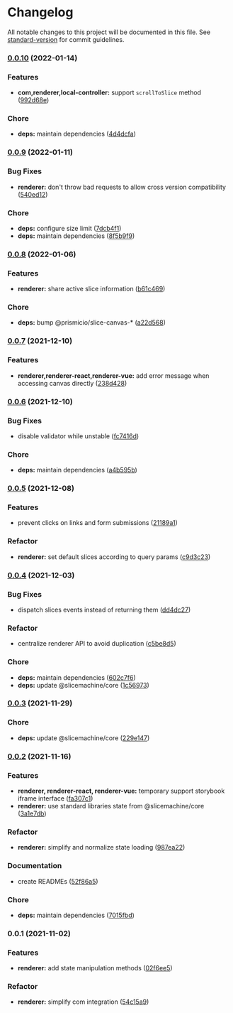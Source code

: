 # Changelog

All notable changes to this project will be documented in this file. See [standard-version](https://github.com/conventional-changelog/standard-version) for commit guidelines.

### [0.0.10](https://github.com/prismicio/slice-canvas/compare/@prismicio/slice-canvas-renderer@0.0.9...@prismicio/slice-canvas-renderer@0.0.10) (2022-01-14)


### Features

* **com,renderer,local-controller:** support `scrollToSlice` method ([992d68e](https://github.com/prismicio/slice-canvas/commit/992d68ed28b4f4c743be9883164d7c393423f231))


### Chore

* **deps:** maintain dependencies ([4d4dcfa](https://github.com/prismicio/slice-canvas/commit/4d4dcfa92bea6eb5d64131cf30b6096503b3914a))

### [0.0.9](https://github.com/prismicio/slice-canvas/compare/@prismicio/slice-canvas-renderer@0.0.8...@prismicio/slice-canvas-renderer@0.0.9) (2022-01-11)


### Bug Fixes

* **renderer:** don't throw bad requests to allow cross version compatibility ([540ed12](https://github.com/prismicio/slice-canvas/commit/540ed12cf06026b6a48084764a818b9f3a864a10))


### Chore

* **deps:** configure size limit ([7dcb4f1](https://github.com/prismicio/slice-canvas/commit/7dcb4f1cec753fe1b0361f361958e318a721e47e))
* **deps:** maintain dependencies ([8f5b9f9](https://github.com/prismicio/slice-canvas/commit/8f5b9f969b01bb4b4d6adf65ac957cb66dac9b4c))

### [0.0.8](https://github.com/prismicio/slice-canvas/compare/@prismicio/slice-canvas-renderer@0.0.7...@prismicio/slice-canvas-renderer@0.0.8) (2022-01-06)


### Features

* **renderer:** share active slice information ([b61c469](https://github.com/prismicio/slice-canvas/commit/b61c469981d390b1967ff52ded68a4471fc77d23))


### Chore

* **deps:** bump @prismicio/slice-canvas-* ([a22d568](https://github.com/prismicio/slice-canvas/commit/a22d56824a92cb261b16309f0c474d9d0c0cfdbe))

### [0.0.7](https://github.com/prismicio/slice-canvas/compare/@prismicio/slice-canvas-renderer@0.0.6...@prismicio/slice-canvas-renderer@0.0.7) (2021-12-10)


### Features

* **renderer,renderer-react,renderer-vue:** add error message when accessing canvas directly ([238d428](https://github.com/prismicio/slice-canvas/commit/238d428a162f48f10bf32740574d7aa1e120139f))

### [0.0.6](https://github.com/prismicio/slice-canvas/compare/@prismicio/slice-canvas-renderer@0.0.5...@prismicio/slice-canvas-renderer@0.0.6) (2021-12-10)


### Bug Fixes

* disable validator while unstable ([fc7416d](https://github.com/prismicio/slice-canvas/commit/fc7416d2c05b4c7843456edacb8ae3354acfb51f))


### Chore

* **deps:** maintain dependencies ([a4b595b](https://github.com/prismicio/slice-canvas/commit/a4b595b8e39058c4148e994ed35158793ba77cba))

### [0.0.5](https://github.com/prismicio/slice-canvas/compare/@prismicio/slice-canvas-renderer@0.0.4...@prismicio/slice-canvas-renderer@0.0.5) (2021-12-08)


### Features

* prevent clicks on links and form submissions ([21189a1](https://github.com/prismicio/slice-canvas/commit/21189a1a1135fd5d05ba4e548fc61ecd798ca004))


### Refactor

* **renderer:** set default slices according to query params ([c9d3c23](https://github.com/prismicio/slice-canvas/commit/c9d3c2337abbbea39fa6906a81efd82634d5835d))

### [0.0.4](https://github.com/prismicio/slice-canvas/compare/@prismicio/slice-canvas-renderer@0.0.3...@prismicio/slice-canvas-renderer@0.0.4) (2021-12-03)


### Bug Fixes

* dispatch slices events instead of returning them ([dd4dc27](https://github.com/prismicio/slice-canvas/commit/dd4dc2701c8a51d2317b83bd71c11444514e1fa3))


### Refactor

* centralize renderer API to avoid duplication ([c5be8d5](https://github.com/prismicio/slice-canvas/commit/c5be8d5e3b381bd925a7004739387a7664d72dd5))


### Chore

* **deps:** maintain dependencies ([602c7f6](https://github.com/prismicio/slice-canvas/commit/602c7f66291c432ae8c08f8291fc1c274446b411))
* **deps:** update @slicemachine/core ([1c56973](https://github.com/prismicio/slice-canvas/commit/1c56973591b0893ae2306c04b5068bbc122321f0))

### [0.0.3](https://github.com/prismicio/slice-canvas/compare/@prismicio/slice-canvas-renderer@0.0.2...@prismicio/slice-canvas-renderer@0.0.3) (2021-11-29)


### Chore

* **deps:** update @slicemachine/core ([229e147](https://github.com/prismicio/slice-canvas/commit/229e147daabc6e627424894d7a192a8fa8687e27))

### [0.0.2](https://github.com/prismicio/slice-canvas/compare/@prismicio/slice-canvas-renderer@0.0.1...@prismicio/slice-canvas-renderer@0.0.2) (2021-11-16)


### Features

* **renderer, renderer-react, renderer-vue:** temporary support storybook iframe interface ([fa307c1](https://github.com/prismicio/slice-canvas/commit/fa307c1133c102141dee1920ee9dbfd823abcec3))
* **renderer:** use standard libraries state from @slicemachine/core ([3a1e7db](https://github.com/prismicio/slice-canvas/commit/3a1e7db0a3e33d2991165928388a28f8beb40139))


### Refactor

* **renderer:** simplify and normalize state loading ([987ea22](https://github.com/prismicio/slice-canvas/commit/987ea22647c04dece0896e606512013a70758d7b))


### Documentation

* create READMEs ([52f86a5](https://github.com/prismicio/slice-canvas/commit/52f86a57eea2e0143514591e9b969ec193d701b8))


### Chore

* **deps:** maintain dependencies ([7015fbd](https://github.com/prismicio/slice-canvas/commit/7015fbd0461df64b69507515f397791850d05600))

### 0.0.1 (2021-11-02)


### Features

* **renderer:** add state manipulation methods ([02f6ee5](https://github.com/prismicio/slice-canvas/commit/02f6ee5fae786f405cd118e273392cef8b5c91a3))


### Refactor

* **renderer:** simplify com integration ([54c15a9](https://github.com/prismicio/slice-canvas/commit/54c15a9bd4a717429883f6a7ee3453256209aef7))
